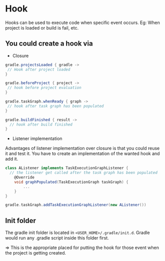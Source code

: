 # Hook

Hooks can be used to execute code when specific event occurs. Eg: When project is loaded or build is fail, etc.

## You could create a hook via

* Closure

```groovy
gradle.projectsLoaded { gradle ->
 // Hook after project loaded
}

gradle.beforeProject { project ->
 // hook before project evaluation
} 

gradle.taskGraph.whenReady { graph ->
 // hook after task graph has been populated
}

gradle.buildFinished { result ->
  // hook after build finished
}
```

* Listener implementation

Advantages of listener implementation over closure is that you could reuse it and test it.
You have to create an implementation of the wanted hook and add it.

```groovy
class AListener implements TaskExecutionGraphListener { 
  // the listener get called after the task graph has been populated
    @Override
    void graphPopulated(TaskExecutionGraph taskGraph) {
        ...
    }
}

gradle.taskGraph.addTaskExecutionGraphListener(new AListener())
```

## Init folder

The gradle init folder is located in `<USER_HOME>/.gradle/init.d`. Gradle would run any .gradle script inside this folder first.

=> This is the appropriate placed for putting the hook for those event when the project is getting created.
